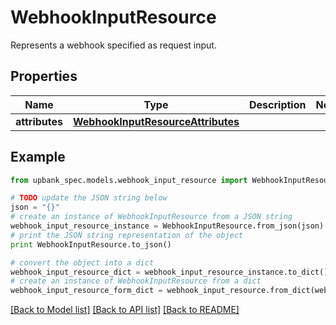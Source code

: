 # WebhookInputResource

Represents a webhook specified as request input. 

## Properties

Name | Type | Description | Notes
------------ | ------------- | ------------- | -------------
**attributes** | [**WebhookInputResourceAttributes**](WebhookInputResourceAttributes.md) |  | 

## Example

```python
from upbank_spec.models.webhook_input_resource import WebhookInputResource

# TODO update the JSON string below
json = "{}"
# create an instance of WebhookInputResource from a JSON string
webhook_input_resource_instance = WebhookInputResource.from_json(json)
# print the JSON string representation of the object
print WebhookInputResource.to_json()

# convert the object into a dict
webhook_input_resource_dict = webhook_input_resource_instance.to_dict()
# create an instance of WebhookInputResource from a dict
webhook_input_resource_form_dict = webhook_input_resource.from_dict(webhook_input_resource_dict)
```
[[Back to Model list]](../README.md#documentation-for-models) [[Back to API list]](../README.md#documentation-for-api-endpoints) [[Back to README]](../README.md)


